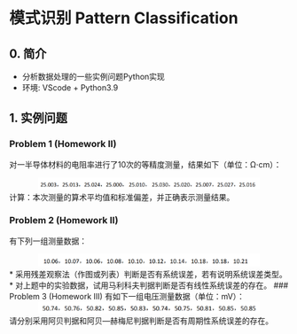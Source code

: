 # 模式识别 Pattern Classification
## 0. 简介
* 分析数据处理的一些实例问题Python实现
* 环境: VScode + Python3.9
## 1. 实例问题
### Problem 1 (Homework II)
对一半导体材料的电阻率进行了10次的等精度测量，结果如下（单位：Ω⋅cm）：
<div align=center>
    <img src="./data/pro1/fig1.png" width='400'>
</div>
计算：本次测量的算术平均值和标准偏差，并正确表示测量结果。

### Problem 2 (Homework II)
有下列一组测量数据：
<div align=center>
    <img src="./data/pro1/fig2.png" width='400'>
</div>
* 采用残差观察法（作图或列表）判断是否有系统误差，若有说明系统误差类型。
* 对上题中的实验数据，试用马利科夫判据判断是否有线性系统误差的存在。
### Problem 3 (Homework III)
有如下一组电压测量数据（单位：mV）：
<div align=center>
    <img src="./data/pro1/fig3.png" width='400'>
</div>
请分别采用阿贝判据和阿贝—赫梅尼判据判断是否有周期性系统误差的存在。

